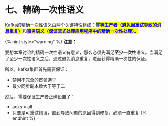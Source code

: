 # 七、精确一次性语义

Kafka的精确一次性语义由两个关键特性组成：<mark style="color:blue;">**幂等生产者（避免因重试导致的消息重复）**</mark>和<mark style="color:blue;">**事务语义（保证流式处理应用程序中的精确一次性处理）。**</mark>

{% hint style="warning" %}
**注意：**

要想本章讨论的精确一次性语义有意义，那么必须先满足**至少一次性**语义。当满足了至少一次性语义之后，通过避免消息重复，进而获得精确一次性的保证。

所以，kafka集群首先需要保证：

* 禁用不完全的首领选举
* 最少同步副本数大于等于二

然后，需要保证生产者正确设置了：

* acks = all
* 只要是可重试错误，直到导致问题的原因得到修复，必须一直重复
{% endhint %}
